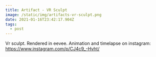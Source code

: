 ```yaml
---
title: Artifact - VR Sculpt
image: /static/img/artifacts-vr-sculpt.png
date: 2021-01-16T23:42:17.904Z
tags:
  - post
---
```


Vr sculpt. Rendered in eevee. Animation and timelapse on instagram: https://www.instagram.com/p/CJ4c9_-Hvht/